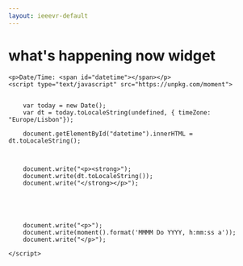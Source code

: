 ```yaml
---
layout: ieeevr-default
---
```


<div>
    <h1 id="past-conferences"> what's happening now widget </h1>
    
    

    <p>Date/Time: <span id="datetime"></span></p>
    <script type="text/javascript" src="https://unpkg.com/moment">
        
        
        var today = new Date();
        var dt = today.toLocaleString(undefined, { timeZone: "Europe/Lisbon"});
        
        document.getElementById("datetime").innerHTML = dt.toLocaleString();

        
        
        document.write("<p><strong>");
        document.write(dt.toLocaleString());
        document.write("</strong></p>");

        
        
        
        
        document.write("<p>");
        document.write(moment().format('MMMM Do YYYY, h:mm:ss a'));
        document.write("</p>");
        
    </script>




</div>